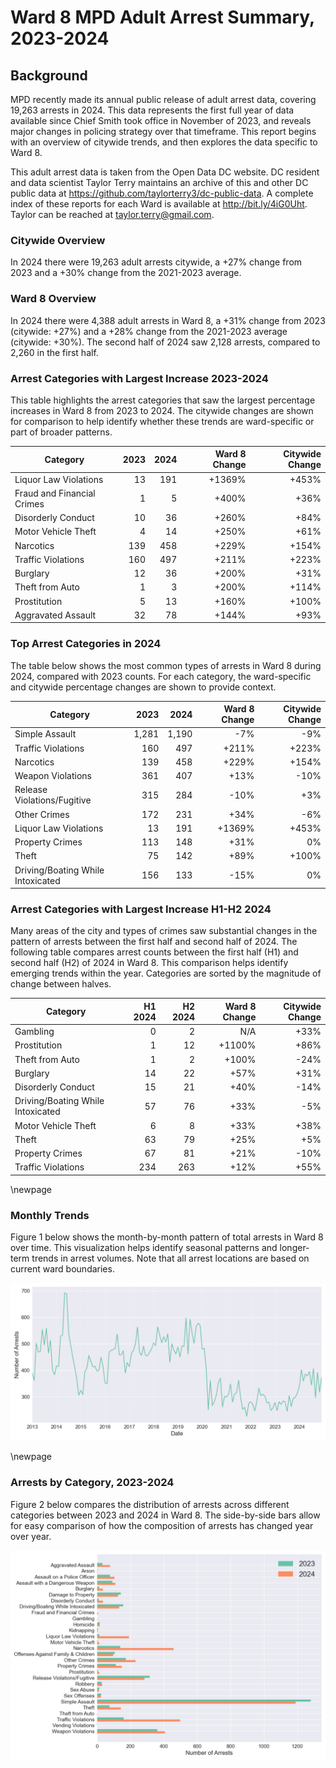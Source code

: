 # Ward 8 MPD Adult Arrest Summary, 2023-2024

## Background

MPD recently made its annual public release of adult arrest data, covering 19,263 arrests in 2024. This data represents the first full year of data available since Chief Smith took office in November of 2023, and reveals major changes in policing strategy over that timeframe. This report begins with an overview of citywide trends, and then explores the data specific to Ward 8.

This adult arrest data is taken from the Open Data DC website. DC resident and data scientist Taylor Terry maintains an archive of this and other DC public data at https://github.com/taylorterry3/dc-public-data. A complete index of these reports for each Ward is available at http://bit.ly/4iG0Uht. Taylor can be reached at taylor.terry@gmail.com.

### Citywide Overview

In 2024 there were 19,263 adult arrests citywide, a +27% change from 2023 and a +30% change from the 2021-2023 average. 

### Ward 8 Overview

In 2024 there were 4,388 adult arrests in Ward 8, a +31% change from 2023 (citywide: +27%) and a +28% change from the 2021-2023 average (citywide: +30%). The second half of 2024 saw 2,128 arrests, compared to 2,260 in the first half.


### Arrest Categories with Largest Increase 2023-2024
This table highlights the arrest categories that saw the largest percentage increases in Ward 8 from 2023 to 2024. The citywide changes are shown for comparison to help identify whether these trends are ward-specific or part of broader patterns.

| Category | 2023 | 2024 | Ward 8 Change | Citywide Change |
|----------|------:|------:|---------:|----------------:|
| Liquor Law Violations | 13 | 191 | +1369% | +453% |
| Fraud and Financial Crimes | 1 | 5 | +400% | +36% |
| Disorderly Conduct | 10 | 36 | +260% | +84% |
| Motor Vehicle Theft | 4 | 14 | +250% | +61% |
| Narcotics | 139 | 458 | +229% | +154% |
| Traffic Violations | 160 | 497 | +211% | +223% |
| Burglary | 12 | 36 | +200% | +31% |
| Theft from Auto | 1 | 3 | +200% | +114% |
| Prostitution | 5 | 13 | +160% | +100% |
| Aggravated Assault | 32 | 78 | +144% | +93% |
### Top Arrest Categories in 2024
The table below shows the most common types of arrests in Ward 8 during 2024, compared with 2023 counts. For each category, the ward-specific and citywide percentage changes are shown to provide context.

| Category | 2023 | 2024 | Ward 8 Change | Citywide Change |
|----------|------:|------:|---------:|----------------:|
| Simple Assault | 1,281 | 1,190 | -7% | -9% |
| Traffic Violations | 160 | 497 | +211% | +223% |
| Narcotics | 139 | 458 | +229% | +154% |
| Weapon Violations | 361 | 407 | +13% | -10% |
| Release Violations/Fugitive | 315 | 284 | -10% | +3% |
| Other Crimes | 172 | 231 | +34% | -6% |
| Liquor Law Violations | 13 | 191 | +1369% | +453% |
| Property Crimes | 113 | 148 | +31% | 0% |
| Theft | 75 | 142 | +89% | +100% |
| Driving/Boating While Intoxicated | 156 | 133 | -15% | 0% |

### Arrest Categories with Largest Increase H1-H2 2024
Many areas of the city and types of crimes saw substantial changes in the pattern of arrests between the first half and second half of 2024. The following table compares arrest counts between the first half (H1) and second half (H2) of 2024 in Ward 8. This comparison helps identify emerging trends within the year. Categories are sorted by the magnitude of change between halves.

| Category | H1 2024 | H2 2024 | Ward 8 Change | Citywide Change |
|----------|---------:|---------:|---------:|----------------:|
| Gambling | 0 | 2 | N/A | +33% |
| Prostitution | 1 | 12 | +1100% | +86% |
| Theft from Auto | 1 | 2 | +100% | -24% |
| Burglary | 14 | 22 | +57% | +31% |
| Disorderly Conduct | 15 | 21 | +40% | -14% |
| Driving/Boating While Intoxicated | 57 | 76 | +33% | -5% |
| Motor Vehicle Theft | 6 | 8 | +33% | +38% |
| Theft | 63 | 79 | +25% | +5% |
| Property Crimes | 67 | 81 | +21% | -10% |
| Traffic Violations | 234 | 263 | +12% | +55% |

\newpage
### Monthly Trends
Figure 1 below shows the month-by-month pattern of total arrests in Ward 8 over time. This visualization helps identify seasonal patterns and longer-term trends in arrest volumes. Note that all arrest locations are based on current ward boundaries.

![Monthly Arrest Trends](ward_8_monthly_trends.png)


\newpage
### Arrests by Category, 2023-2024
Figure 2 below compares the distribution of arrests across different categories between 2023 and 2024 in Ward 8. The side-by-side bars allow for easy comparison of how the composition of arrests has changed year over year.

![Arrests by category](ward_8_categories.png)
